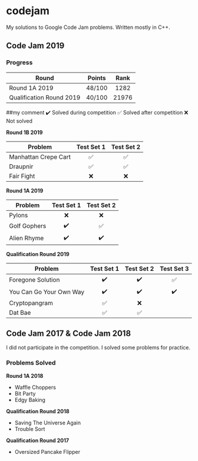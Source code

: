 # codejam

My solutions to Google Code Jam problems. Written mostly in C++.

## Code Jam 2019

### Progress

| Round                    | Points | Rank  |
|--------------------------|:------:|:-----:|
| Round 1A 2019            | 48/100 | 1282  |
| Qualification Round 2019 | 40/100 | 21976 |
##my comment
:heavy_check_mark: Solved during competition
:white_check_mark: Solved after competition
:x: Not solved

**Round 1B 2019**

| Problem                  | Test Set 1       | Test Set 2       |
|--------------------------|:----------------:|:----------------:|
| Manhattan Crepe Cart     |:white_check_mark:|:white_check_mark:|
| Draupnir                 |:white_check_mark:|:white_check_mark:|
| Fair Fight               |:x:               |:x:               |

**Round 1A 2019**

| Problem                  | Test Set 1       | Test Set 2       |
|--------------------------|:----------------:|:----------------:|
| Pylons                   |:x:               |:x:               |
| Golf Gophers             |:heavy_check_mark:|:white_check_mark:|
| Alien Rhyme              |:heavy_check_mark:|:heavy_check_mark:|

**Qualification Round 2019**

| Problem                  | Test Set 1       | Test Set 2       | Test Set 3       |
|--------------------------|:----------------:|:----------------:|:----------------:|
| Foregone Solution        |:heavy_check_mark:|:heavy_check_mark:|:white_check_mark:|
| You Can Go Your Own Way  |:heavy_check_mark:|:heavy_check_mark:|:heavy_check_mark:|
| Cryptopangram            |:white_check_mark:|:x:               |                  |
| Dat Bae                  |:white_check_mark:|:white_check_mark:|                  |

## Code Jam 2017 & Code Jam 2018
I did not participate in the competition. I solved some problems for practice.

### Problems Solved

**Round 1A 2018**
  * Waffle Choppers
  * Bit Party
  * Edgy Baking

**Qualification Round 2018**
  * Saving The Universe Again
  * Trouble Sort

**Qualification Round 2017**
  * Oversized Pancake Flipper

